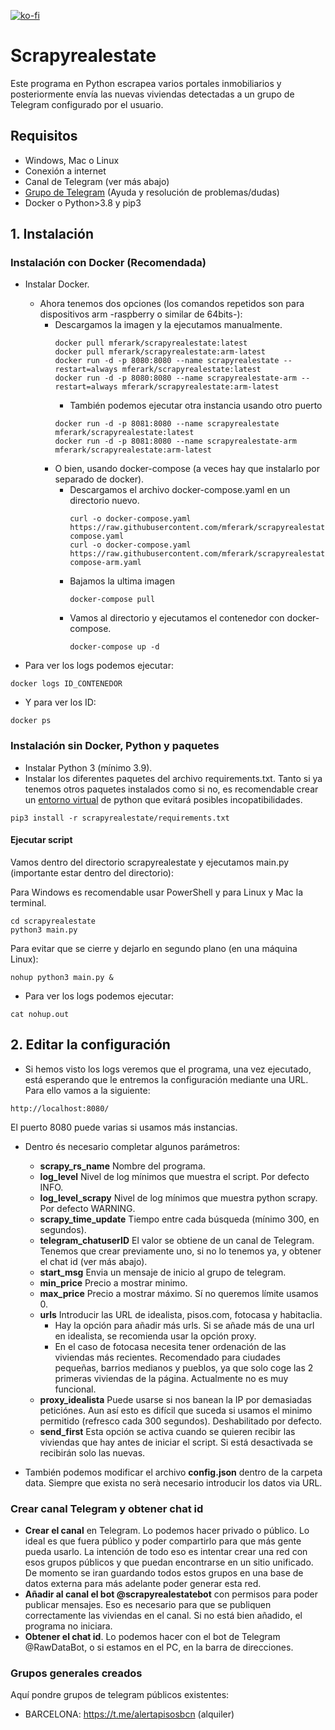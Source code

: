 [![ko-fi](https://ko-fi.com/img/githubbutton_sm.svg)](https://ko-fi.com/L4L5ICU6C)
# Scrapyrealestate

Este programa en Python escrapea varios portales inmobiliarios y posteriormente envía las nuevas viviendas detectadas a un grupo de Telegram configurado por el usuario.

## Requisitos

- Windows, Mac o Linux
- Conexión a internet
- Canal de Telegram (ver más abajo)
- <a href="https://t.me/scrapyrealestate">Grupo de Telegram</a> (Ayuda y resolución de problemas/dudas)
- Docker o Python>3.8 y pip3

## 1. Instalación
### Instalación con Docker (Recomendada)
- Instalar Docker.
  - Ahora tenemos dos opciones (los comandos repetidos son para dispositivos arm -raspberry o similar de 64bits-):
    - Descargamos la imagen y la ejecutamos manualmente.
      ```
      docker pull mferark/scrapyrealestate:latest
      docker pull mferark/scrapyrealestate:arm-latest
      docker run -d -p 8080:8080 --name scrapyrealestate --restart=always mferark/scrapyrealestate:latest
      docker run -d -p 8080:8080 --name scrapyrealestate-arm --restart=always mferark/scrapyrealestate:arm-latest
      ```
      - También podemos ejecutar otra instancia usando otro puerto
      ```
      docker run -d -p 8081:8080 --name scrapyrealestate mferark/scrapyrealestate:latest
      docker run -d -p 8081:8080 --name scrapyrealestate-arm mferark/scrapyrealestate:arm-latest
      ```
    - O bien, usando docker-compose (a veces hay que instalarlo por separado de docker).
      - Descargamos el archivo docker-compose.yaml en un directorio nuevo.
        ```
        curl -o docker-compose.yaml https://raw.githubusercontent.com/mferark/scrapyrealestate/master/docker-compose.yaml
        curl -o docker-compose.yaml https://raw.githubusercontent.com/mferark/scrapyrealestate/master/docker-compose-arm.yaml
        ```
      - Bajamos la ultima imagen
        ```
        docker-compose pull
        ```
      - Vamos al directorio y ejecutamos el contenedor con docker-compose.
        ```
        docker-compose up -d
        ```
    
- Para ver los logs podemos ejecutar:
```
docker logs ID_CONTENEDOR
```
- Y para ver los ID:
```
docker ps
```

### Instalación sin Docker, Python y paquetes
- Instalar Python 3 (mínimo 3.9).
- Instalar los diferentes paquetes del archivo requirements.txt. Tanto si ya tenemos otros paquetes instalados como si no, es recomendable crear un <a href="https://docs.python.org/es/3/tutorial/venv.html">entorno virtual</a> de python que evitará posibles incopatibilidades.
```
pip3 install -r scrapyrealestate/requirements.txt
```

#### Ejecutar script 
Vamos dentro del directorio scrapyrealestate y ejecutamos main.py (importante estar dentro del directorio):

Para Windows es recomendable usar PowerShell y para Linux y Mac la terminal.
```
cd scrapyrealestate
python3 main.py
```
Para evitar que se cierre y dejarlo en segundo plano (en una máquina Linux):

```
nohup python3 main.py &
```
- Para ver los logs podemos ejecutar:
```
cat nohup.out
```

## 2. Editar la configuración

- Si hemos visto los logs veremos que el programa, una vez ejecutado, está esperando que le entremos la configuración mediante una URL. Para ello vamos a la siguiente:
```
http://localhost:8080/ 
```
El puerto 8080 puede varias si usamos más instancias.

- Dentro és necesario completar algunos parámetros:
  - **scrapy_rs_name** Nombre del programa.
  - **log_level** Nivel de log mínimos que muestra el script. Por defecto INFO.
  - **log_level_scrapy** Nivel de log mínimos que muestra python scrapy. Por defecto WARNING.
  - **scrapy_time_update** Tiempo entre cada búsqueda (mínimo 300, en segundos).
  - **telegram_chatuserID** El valor se obtiene de un canal de Telegram. Tenemos que crear previamente uno, si no lo tenemos ya, y obtener el chat id (ver más abajo).
  - **start_msg** Envia un mensaje de inicio al grupo de telegram.
  - **min_price** Precio a mostrar minimo.
  - **max_price** Precio a mostrar máximo. Sí no queremos límite usamos 0.
  - **urls** Introducir las URL de idealista, pisos.com, fotocasa y habitaclia. 
    - Hay la opción para añadir más urls. Si se añade más de una url en idealista, se recomienda usar la opción proxy.
    - En el caso de fotocasa necesita tener ordenación de las viviendas más recientes. Recomendado para ciudades pequeñas, barrios medianos y pueblos, ya que solo coge las 2 primeras viviendas de la página. Actualmente no es muy funcional.
  - **proxy_idealista** Puede usarse si nos banean la IP por demasiadas peticiónes. Aun así esto es difícil que suceda si usamos el minimo permitido (refresco cada 300 segundos). Deshabilitado por defecto.
  - **send_first** Esta opción se activa cuando se quieren recibir las viviendas que hay antes de iniciar el script. Si está desactivada se recibirán solo las nuevas.


- También podemos modificar el archivo **config.json** dentro de la carpeta data. Siempre que exista no serà necesario introducir los datos via URL.

### Crear canal Telegram y obtener chat id
- **Crear el canal** en Telegram. Lo podemos hacer privado o público. Lo ideal es que fuera público y poder compartirlo para que más gente pueda usarlo. La intención de todo eso es intentar crear una red con esos grupos públicos y que puedan encontrarse en un sitio unificado. De momento se iran guardando todos estos grupos en una base de datos externa para más adelante poder generar esta red.
- **Añadir al canal el bot @scrapyrealestatebot** con permisos para poder publicar mensajes. Eso es necesario para que se publiquen correctamente las viviendas en el canal. Si no está bien añadido, el programa no iniciara.
- **Obtener el chat id**. Lo podemos hacer con el bot de Telegram @RawDataBot, o si estamos en el PC, en la barra de direcciones.

### Grupos generales creados
Aquí pondre grupos de telegram públicos existentes:
- BARCELONA: https://t.me/alertapisosbcn (alquiler)